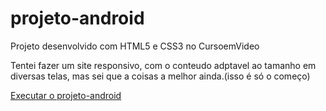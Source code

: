 # projeto-android
 Projeto desenvolvido com HTML5 e CSS3 no CursoemVideo

 Tentei fazer um site responsivo, com o conteudo adptavel ao tamanho em diversas telas, mas sei que a coisas a melhor ainda.(isso é só o começo)

<a href="https://vitorfidelis.github.io/projeto-android/index.html.html">Executar o projeto-android</a>